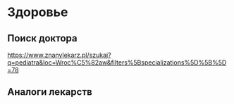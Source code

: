 # Здоровье

## Поиск доктора
https://www.znanylekarz.pl/szukaj?q=pediatra&loc=Wroc%C5%82aw&filters%5Bspecializations%5D%5B%5D=78
## Аналоги лекарств
